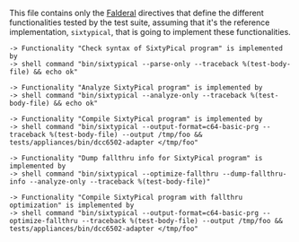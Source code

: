 This file contains only the [Falderal][] directives that define the different
functionalities tested by the test suite, assuming that it's the reference
implementation, `sixtypical`, that is going to implement these functionalities.

[Falderal]:     http://catseye.tc/node/Falderal

    -> Functionality "Check syntax of SixtyPical program" is implemented by
    -> shell command "bin/sixtypical --parse-only --traceback %(test-body-file) && echo ok"

    -> Functionality "Analyze SixtyPical program" is implemented by
    -> shell command "bin/sixtypical --analyze-only --traceback %(test-body-file) && echo ok"

    -> Functionality "Compile SixtyPical program" is implemented by
    -> shell command "bin/sixtypical --output-format=c64-basic-prg --traceback %(test-body-file) --output /tmp/foo && tests/appliances/bin/dcc6502-adapter </tmp/foo"

    -> Functionality "Dump fallthru info for SixtyPical program" is implemented by
    -> shell command "bin/sixtypical --optimize-fallthru --dump-fallthru-info --analyze-only --traceback %(test-body-file)"

    -> Functionality "Compile SixtyPical program with fallthru optimization" is implemented by
    -> shell command "bin/sixtypical --output-format=c64-basic-prg --optimize-fallthru --traceback %(test-body-file) --output /tmp/foo && tests/appliances/bin/dcc6502-adapter </tmp/foo"
